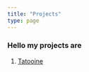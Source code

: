 ```yaml
---
title: "Projects"
type: page
---
```



### Hello my projects are

1. [Tatooine](/projects/tatooine/)